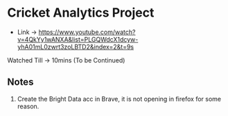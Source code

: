 # Cricket Analytics Project

* Link -> https://www.youtube.com/watch?v=4QkYy1wANXA&list=PLGQWdcX1dcyw-yhA01mL0zwrt3zoLBTD2&index=2&t=9s

Watched Till -> 10mins (To be Continued)


## Notes

1) Create the Bright Data acc in Brave, it is not opening in firefox for some reason. 